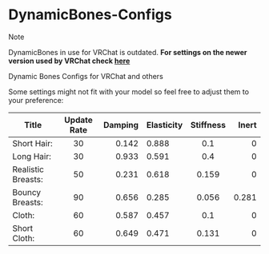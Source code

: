 # DynamicBones-Configs
> [!NOTE]
> DynamicBones in use for VRChat is outdated.
**For settings on the newer version used by VRChat check [here](https://github.com/Z-ANESaber/Phys-Bone-Settings)**

Dynamic Bones Configs for VRChat and others 

Some settings might not fit with your model so feel free to adjust them to your preference:

| Title        | Update Rate    | Damping  | Elasticity  | Stiffness  | Inert  |
| ------------- |:-------------:| -----:| ------------- |:-------------:| -----:|
| Short Hair:        | 30       | 0.142	     | 0.888	   | 0.1	       | 0 |
| Long Hair:		    | 30	      |   0.933		 | 0.591	   | 0.4         |   0 |
| Realistic Breasts:   | 50     |    0.231	 | 0.618	   | 0.159       |    0 |
| Bouncy Breasts:	   | 90      |    0.656		 | 0.285	   | 0.056	     |    0.281 |
| Cloth:		        | 60       |    0.587	   | 0.457		 | 0.1	       |    0 |
| Short Cloth:    | 60		    |    0.649		 | 0.471	   | 0.131	     |    0 |





